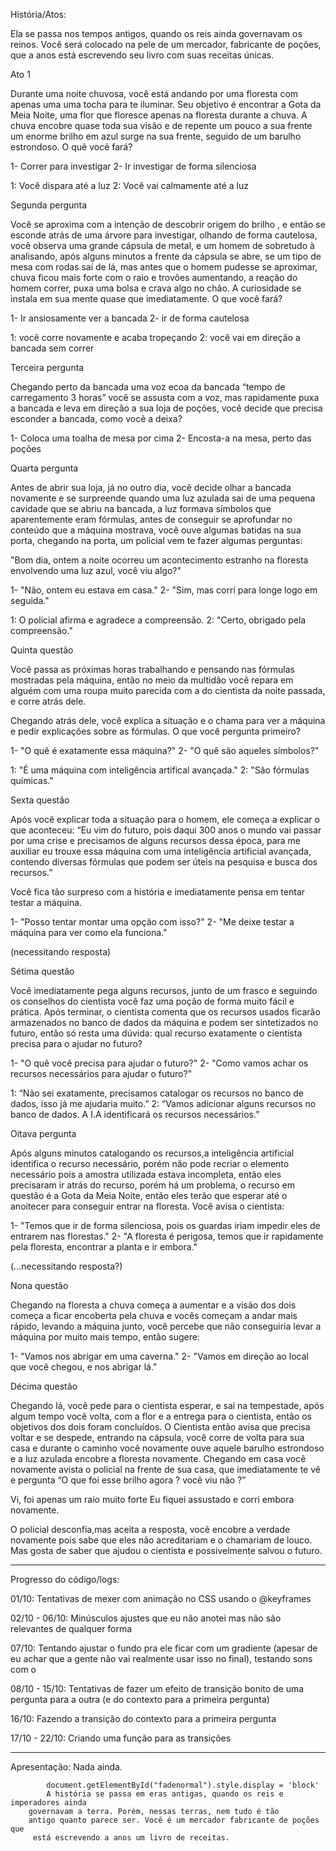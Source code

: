 
História/Atos:

Ela se passa nos tempos antigos, quando os reis ainda governavam os reinos. Você será colocado
na pele de um mercador, fabricante de poções, que a anos está escrevendo seu livro com suas receitas únicas. 

Ato 1

Durante uma noite chuvosa, você está andando por uma floresta  com apenas uma uma tocha para te iluminar.
Seu objetivo é encontrar a Gota da Meia Noite, uma flor que floresce apenas na floresta durante a chuva.
A chuva encobre quase toda sua visão e de repente um pouco a sua frente um enorme brilho
em azul surge na sua frente, seguido de um barulho estrondoso. O quê vocẽ fará?


1- Correr para investigar
2- Ir investigar de forma silenciosa

1: Você dispara até a luz
2: Você vai calmamente até a luz


Segunda pergunta 


Você se aproxima com a intenção de descobrir  origem do brilho , e então se esconde atrás de uma árvore para investigar, olhando de forma cautelosa, você observa uma grande cápsula de metal, e um homem de sobretudo à analisando, após alguns minutos a frente da cápsula se abre, se um tipo de mesa com rodas saí de lá, mas antes que o homem pudesse se aproximar, chuva ficou mais forte com o raio e trovões aumentando, a reação do homem correr, puxa uma bolsa e crava algo no chão. A curiosidade se instala em sua mente quase que imediatamente. O que você fará?


1- Ir ansiosamente ver a bancada
2- ir de forma cautelosa

1: você corre novamente e acaba tropeçando 
2: você vai em direção a bancada sem correr


Terceira pergunta 


Chegando perto da bancada uma voz ecoa da bancada “tempo de carregamento 3 horas” você se assusta com a voz, mas rapidamente puxa a bancada e leva em direção a sua  loja de poções, você decide que precisa esconder a bancada, como vocẽ a deixa?


1- Coloca uma toalha de mesa por cima
2- Encosta-a na mesa, perto das poções


Quarta pergunta 


Antes de abrir sua loja, já no outro dia, você decide olhar a bancada novamente e se surpreende quando uma luz azulada sai de uma pequena cavidade que se abriu na bancada, a luz formava símbolos que aparentemente eram fórmulas, antes de conseguir se aprofundar no conteúdo que a máquina mostrava, você ouve algumas batidas na sua porta, chegando na porta, um policial vem te fazer algumas perguntas: 

"Bom dia, ontem a noite ocorreu um acontecimento estranho na floresta envolvendo uma luz azul, você viu algo?"


1- "Não, ontem eu estava em casa."
2- "Sim, mas corri para longe logo em seguida."

1: O  policial afirma e agradece a compreensão.
2: "Certo, obrigado pela compreensão."


Quinta questão 

Você passa as próximas horas trabalhando e pensando nas fórmulas mostradas pela máquina, então no meio da multidão você repara em alguém com uma roupa muito parecida com a do cientista da noite passada, e corre atrás dele.

Chegando atrás dele, você explica a situação e o chama para ver a máquina e pedir explicações sobre as fórmulas. O que você pergunta primeiro?


1- "O quê é exatamente essa máquina?"
2- "O quê são aqueles símbolos?"

1: "É uma máquina com inteligência artifical avançada."
2: "São fórmulas químicas."


Sexta questão 

Após você explicar toda a situação para o homem, ele começa a explicar o que aconteceu:
“Eu vim do futuro, pois daqui 300 anos o mundo vai passar por uma crise e precisamos de alguns recursos dessa época, para me auxiliar eu trouxe essa máquina com uma inteligência artificial avançada, contendo diversas fórmulas que podem ser úteis na pesquisa e busca dos recursos.”

Você fica tão surpreso com a história e imediatamente pensa em tentar testar a máquina.


1- "Posso tentar montar uma opção com isso?"
2- "Me deixe testar a máquina para ver como ela funciona."

(necessitando resposta)

Sétima questão 

Você imediatamente pega alguns recursos, junto de um frasco e seguindo os conselhos do cientista você faz uma poção de forma muito fácil e prática. Após terminar, o cientista comenta que os recursos usados ficarão armazenados no banco de dados da máquina e podem ser sintetizados no futuro, então só resta uma dúvida: qual recurso exatamente o cientista precisa para o ajudar no futuro?


1- "O quê você precisa para ajudar o futuro?"
2- "Como vamos achar os recursos necessários para ajudar o futuro?"

1: “Não sei exatamente, precisamos catalogar os recursos no banco de dados, isso já me ajudaria muito.”
2: “Vamos adicionar alguns recursos no banco de dados. A I.A identificará os recursos necessários.”


Oitava pergunta 

Após alguns minutos catalogando os recursos,a inteligência artificial identifica o recurso necessário, porém não pode recriar o elemento necessário pois a amostra utilizada estava incompleta, então eles precisaram ir atrás do recurso, porém há um problema, o recurso em questão é a Gota da Meia Noite, então eles terão que esperar até o anoitecer para conseguir entrar na floresta.
Você avisa o cientista:

1- "Temos que ir de forma silenciosa, pois os guardas iriam impedir eles de entrarem nas florestas."
2- "A floresta é perigosa, temos que ir rapidamente pela floresta, encontrar a planta e ir embora."

(...necessitando resposta?)

Nona questão 

Chegando na floresta a chuva começa a aumentar e a visão dos dois começa a ficar encoberta pela chuva e vocês começam a andar mais rápido, levando a máquina junto, você percebe que não conseguiria levar a máquina por muito mais tempo, então sugere: 

1- "Vamos nos abrigar em uma caverna."
2- "Vamos em direção ao local que você chegou, e nos abrigar lá."

Décima questão 

Chegando lá, você pede para o cientista esperar, e sai na tempestade, após algum tempo você volta, com a flor e a entrega para o cientista, então os objetivos dos dois foram concluídos. O Cientista então avisa que precisa voltar e se despede, entrando na cápsula, você corre de volta para sua casa e durante o caminho você novamente ouve aquele barulho estrondoso  e a luz azulada encobre a floresta novamente. 
Chegando em casa você novamente avista o policial na frente de sua casa, que imediatamente te vê e pergunta “O que foi esse brilho agora ? vocẽ viu não ?” 

Vi, foi apenas um raio muito forte 
Eu fiquei assustado e corri embora novamente. 

O policial desconfia,mas aceita a resposta, você encobre a verdade novamente pois sabe que eles não acreditariam e o chamariam de louco. 
Mas gosta de saber que ajudou o cientista e possivelmente salvou o futuro. 



--------------------


Progresso do código/logs: 

01/10: Tentativas de mexer com animação no CSS usando o @keyframes

02/10 - 06/10: Minúsculos ajustes que eu não anotei mas não são relevantes de qualquer forma

07/10: Tentando ajustar o fundo pra ele ficar com um gradiente (apesar de eu achar que
a gente não vai realmente usar isso no final), testando sons com o <audio control>, criando a página do contexto da história (pode mudar no futuro) edit: mudou

08/10 - 15/10: Tentativas de fazer um efeito de transição bonito de uma pergunta para a outra (e do contexto para a primeira pergunta)

16/10: Fazendo a transição do contexto para a primeira pergunta

17/10 - 22/10: Criando uma função para as transições

--------------------   


Apresentação: Nada ainda.



            document.getElementById("fadenormal").style.display = 'block'
            A história se passa em eras antigas, quando os reis e imperadores ainda
        governavam a terra. Porém, nessas terras, nem tudo é tão
        antigo quanto parece ser. Você é um mercador fabricante de poções que
         está escrevendo a anos um livro de receitas.